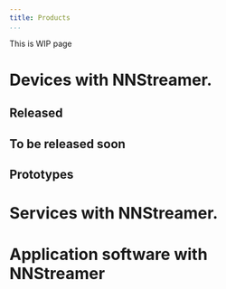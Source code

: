```yaml
---
title: Products
...
```


This is WIP page

# Devices with NNStreamer.

## Released

## To be released soon

## Prototypes

# Services with NNStreamer.

# Application software with NNStreamer
